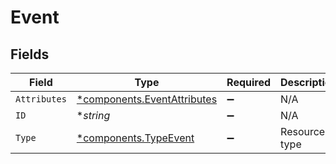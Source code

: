 # Event


## Fields

| Field                                                                 | Type                                                                  | Required                                                              | Description                                                           | Example                                                               |
| --------------------------------------------------------------------- | --------------------------------------------------------------------- | --------------------------------------------------------------------- | --------------------------------------------------------------------- | --------------------------------------------------------------------- |
| `Attributes`                                                          | [*components.EventAttributes](../../models/shared/eventattributes.md) | :heavy_minus_sign:                                                    | N/A                                                                   |                                                                       |
| `ID`                                                                  | **string*                                                             | :heavy_minus_sign:                                                    | N/A                                                                   | 1PTzLK8g1NRKMGu5kUb8SC                                                |
| `Type`                                                                | [*components.TypeEvent](../../models/shared/typeevent.md)             | :heavy_minus_sign:                                                    | Resource type                                                         |                                                                       |